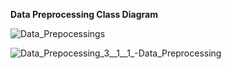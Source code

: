 **Data Preprocessing Class Diagram**


![Data_Prepocessings](https://user-images.githubusercontent.com/94595637/166896169-7044d886-1396-47fb-85e4-cb7633ecdd4d.png)

![Data_Prepocessing_3__1__1_-Data_Preprocessing](https://user-images.githubusercontent.com/94595637/166896348-25dfa40f-8a24-4d4e-837c-41799ef9183f.png)
